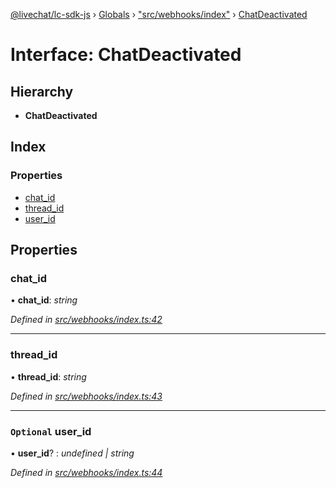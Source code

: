 [@livechat/lc-sdk-js](../README.md) › [Globals](../globals.md) › ["src/webhooks/index"](../modules/_src_webhooks_index_.md) › [ChatDeactivated](_src_webhooks_index_.chatdeactivated.md)

# Interface: ChatDeactivated

## Hierarchy

* **ChatDeactivated**

## Index

### Properties

* [chat_id](_src_webhooks_index_.chatdeactivated.md#chat_id)
* [thread_id](_src_webhooks_index_.chatdeactivated.md#thread_id)
* [user_id](_src_webhooks_index_.chatdeactivated.md#optional-user_id)

## Properties

###  chat_id

• **chat_id**: *string*

*Defined in [src/webhooks/index.ts:42](https://github.com/livechat/lc-sdk-js/blob/3cb601c/src/webhooks/index.ts#L42)*

___

###  thread_id

• **thread_id**: *string*

*Defined in [src/webhooks/index.ts:43](https://github.com/livechat/lc-sdk-js/blob/3cb601c/src/webhooks/index.ts#L43)*

___

### `Optional` user_id

• **user_id**? : *undefined | string*

*Defined in [src/webhooks/index.ts:44](https://github.com/livechat/lc-sdk-js/blob/3cb601c/src/webhooks/index.ts#L44)*
